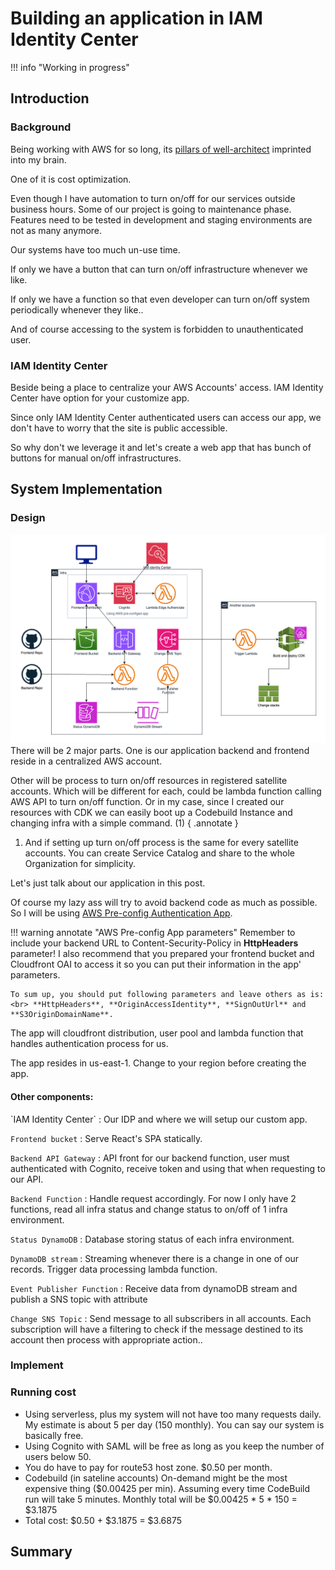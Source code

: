 # Building an application in IAM Identity Center

!!! info "Working in progress"

## Introduction
### Background
Being working with AWS for so long, its [pillars of well-architect](https://aws.amazon.com/blogs/apn/the-6-pillars-of-the-aws-well-architected-framework/) imprinted into my brain. 

One of it is cost optimization. 

Even though I have automation to turn on/off for our services outside business hours. 
Some of our project is going to maintenance phase. Features need to be tested in development and staging environments are not as many anymore. 

Our systems have too much un-use time.

If only we have a button that can turn on/off infrastructure whenever we like.

If only we have a function so that even developer can turn on/off system periodically whenever they like..

And of course accessing to the system is forbidden to unauthenticated user.

### IAM Identity Center
Beside being a place to centralize your AWS Accounts' access. IAM Identity Center have option for your customize app. 

Since only IAM Identity Center authenticated users can access our app, we don't have to worry that the site is public accessible.

So why don't we leverage it and let's create a web app that has bunch of buttons for manual on/off infrastructures.

## System Implementation
### Design
![AWSDiagram](iamic-app-design.png)
There will be 2 major parts. One is our application backend and frontend reside in a centralized AWS account. 

Other will be process to turn on/off resources in registered satellite accounts. Which will be different for each, could be lambda function calling AWS API to turn on/off function. Or in my case, since I created our resources with CDK we can easily boot up a Codebuild Instance and changing infra with a simple command. (1)
{ .annotate }

1.  And if setting up turn on/off process is the same for every satellite accounts. You can create Service Catalog and share to the whole Organization for simplicity.

Let's just talk about our application in this post. 

Of course my lazy ass will try to avoid backend code as much as possible. So I will be using [AWS Pre-config Authentication App](https://console.aws.amazon.com/lambda/home?region=us-east-1#/create/app?applicationId=arn:aws:serverlessrepo:us-east-1:520945424137:applications/cloudfront-authorization-at-edge).

!!! warning annotate "AWS Pre-config App parameters"
    Remember to include your backend URL to Content-Security-Policy in **HttpHeaders** parameter!
    I also recommend that you prepared your frontend bucket and Cloudfront OAI to access it so you can put their information in the app' parameters.

    To sum up, you should put following parameters and leave others as is: <br> **HttpHeaders**, **OriginAccessIdentity**, **SignOutUrl** and **S3OriginDomainName**.

The app will cloudfront distribution, user pool and lambda function that handles authentication process for us. 

The app resides in us-east-1. Change to your region before creating the app.

<h4> Other components: </h4>
`IAM Identity Center`
:   Our IDP and where we will setup our custom app.

`Frontend bucket`
:   Serve React's SPA statically.

`Backend API Gateway`
:   API front for our backend function, user must authenticated with Cognito, receive token and using that when requesting to our API.

`Backend Function`
:   Handle request accordingly. For now I only have 2 functions, read all infra status and change status to on/off of 1 infra environment.

`Status DynamoDB`
:   Database storing status of each infra environment.

`DynamoDB stream`
:   Streaming whenever there is a change in one of our records. Trigger data processing lambda function.

`Event Publisher Function`
:   Receive data from dynamoDB stream and publish a SNS topic with attribute

`Change SNS Topic`
:   Send message to all subscribers in all accounts. Each subscription will have a filtering to check if the message destined to its account then process with appropriate action..

### Implement

### Running cost
- Using serverless, plus my system will not have too many requests daily. My estimate is about 5 per day (150 monthly).
You can say our system is basically free.
- Using Cognito with SAML will be free as long as you keep the number of users below 50.
- You do have to pay for route53 host zone. $0.50 per month. 
- Codebuild (in sateline accounts) On-demand might be the most expensive thing ($0.00425 per min). Assuming every time CodeBuild run will take 5 minutes. Monthly total will be $0.00425 * 5 * 150 = $3.1875
- Total cost: $0.50 + $3.1875 = $3.6875

## Summary
